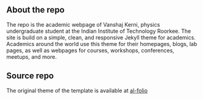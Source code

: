 ## About the repo
The repo is the academic webpage of Vanshaj Kerni, physics undergraduate student at the Indian Institute of Technology Roorkee. The site is build on a simple, clean, and responsive Jekyll theme for academics. Academics around the world use this theme for their homepages, blogs, lab pages, as well as webpages for courses, workshops, conferences, meetups, and more.

## Source repo
The original theme of the template is available at [al-folio](https://github.com/alshedivat/al-folio)
